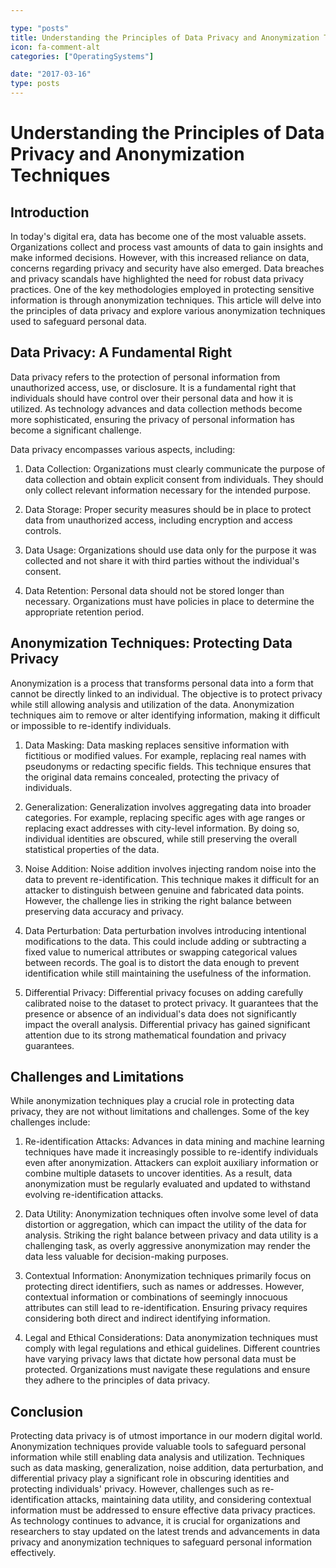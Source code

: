 ```yaml
---

type: "posts"
title: Understanding the Principles of Data Privacy and Anonymization Techniques
icon: fa-comment-alt
categories: ["OperatingSystems"]

date: "2017-03-16"
type: posts
---
```



# Understanding the Principles of Data Privacy and Anonymization Techniques

## Introduction

In today's digital era, data has become one of the most valuable assets. Organizations collect and process vast amounts of data to gain insights and make informed decisions. However, with this increased reliance on data, concerns regarding privacy and security have also emerged. Data breaches and privacy scandals have highlighted the need for robust data privacy practices. One of the key methodologies employed in protecting sensitive information is through anonymization techniques. This article will delve into the principles of data privacy and explore various anonymization techniques used to safeguard personal data.

## Data Privacy: A Fundamental Right

Data privacy refers to the protection of personal information from unauthorized access, use, or disclosure. It is a fundamental right that individuals should have control over their personal data and how it is utilized. As technology advances and data collection methods become more sophisticated, ensuring the privacy of personal information has become a significant challenge.

Data privacy encompasses various aspects, including:

1. Data Collection: Organizations must clearly communicate the purpose of data collection and obtain explicit consent from individuals. They should only collect relevant information necessary for the intended purpose.

2. Data Storage: Proper security measures should be in place to protect data from unauthorized access, including encryption and access controls.

3. Data Usage: Organizations should use data only for the purpose it was collected and not share it with third parties without the individual's consent.

4. Data Retention: Personal data should not be stored longer than necessary. Organizations must have policies in place to determine the appropriate retention period.

## Anonymization Techniques: Protecting Data Privacy

Anonymization is a process that transforms personal data into a form that cannot be directly linked to an individual. The objective is to protect privacy while still allowing analysis and utilization of the data. Anonymization techniques aim to remove or alter identifying information, making it difficult or impossible to re-identify individuals.

1. Data Masking: Data masking replaces sensitive information with fictitious or modified values. For example, replacing real names with pseudonyms or redacting specific fields. This technique ensures that the original data remains concealed, protecting the privacy of individuals.

2. Generalization: Generalization involves aggregating data into broader categories. For example, replacing specific ages with age ranges or replacing exact addresses with city-level information. By doing so, individual identities are obscured, while still preserving the overall statistical properties of the data.

3. Noise Addition: Noise addition involves injecting random noise into the data to prevent re-identification. This technique makes it difficult for an attacker to distinguish between genuine and fabricated data points. However, the challenge lies in striking the right balance between preserving data accuracy and privacy.

4. Data Perturbation: Data perturbation involves introducing intentional modifications to the data. This could include adding or subtracting a fixed value to numerical attributes or swapping categorical values between records. The goal is to distort the data enough to prevent identification while still maintaining the usefulness of the information.

5. Differential Privacy: Differential privacy focuses on adding carefully calibrated noise to the dataset to protect privacy. It guarantees that the presence or absence of an individual's data does not significantly impact the overall analysis. Differential privacy has gained significant attention due to its strong mathematical foundation and privacy guarantees.

## Challenges and Limitations

While anonymization techniques play a crucial role in protecting data privacy, they are not without limitations and challenges. Some of the key challenges include:

1. Re-identification Attacks: Advances in data mining and machine learning techniques have made it increasingly possible to re-identify individuals even after anonymization. Attackers can exploit auxiliary information or combine multiple datasets to uncover identities. As a result, data anonymization must be regularly evaluated and updated to withstand evolving re-identification attacks.

2. Data Utility: Anonymization techniques often involve some level of data distortion or aggregation, which can impact the utility of the data for analysis. Striking the right balance between privacy and data utility is a challenging task, as overly aggressive anonymization may render the data less valuable for decision-making purposes.

3. Contextual Information: Anonymization techniques primarily focus on protecting direct identifiers, such as names or addresses. However, contextual information or combinations of seemingly innocuous attributes can still lead to re-identification. Ensuring privacy requires considering both direct and indirect identifying information.

4. Legal and Ethical Considerations: Data anonymization techniques must comply with legal regulations and ethical guidelines. Different countries have varying privacy laws that dictate how personal data must be protected. Organizations must navigate these regulations and ensure they adhere to the principles of data privacy.

## Conclusion

Protecting data privacy is of utmost importance in our modern digital world. Anonymization techniques provide valuable tools to safeguard personal information while still enabling data analysis and utilization. Techniques such as data masking, generalization, noise addition, data perturbation, and differential privacy play a significant role in obscuring identities and protecting individuals' privacy. However, challenges such as re-identification attacks, maintaining data utility, and considering contextual information must be addressed to ensure effective data privacy practices. As technology continues to advance, it is crucial for organizations and researchers to stay updated on the latest trends and advancements in data privacy and anonymization techniques to safeguard personal information effectively.
